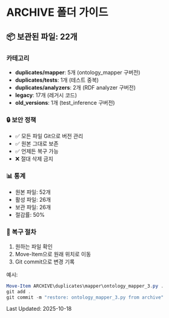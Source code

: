 # ARCHIVE 폴더 가이드

## 📦 보관된 파일: 22개

### 카테고리
- **duplicates/mapper**: 5개 (ontology_mapper 구버전)
- **duplicates/tests**: 1개 (테스트 중복)
- **duplicates/analyzers**: 2개 (RDF analyzer 구버전)
- **legacy**: 17개 (레거시 코드)
- **old_versions**: 1개 (test_inference 구버전)

### 🔒 보안 정책
- ✅ 모든 파일 Git으로 버전 관리
- ✅ 원본 그대로 보존
- ✅ 언제든 복구 가능
- ❌ 절대 삭제 금지

### 📊 통계
- 원본 파일: 52개
- 활성 파일: 26개
- 보관 파일: 26개
- 절감률: 50%

### 🔄 복구 절차
1. 원하는 파일 확인
2. Move-Item으로 원래 위치로 이동
3. Git commit으로 변경 기록

예시:
```powershell
Move-Item ARCHIVE\duplicates\mapper\ontology_mapper_3.py .
git add .
git commit -m "restore: ontology_mapper_3.py from archive"
```

Last Updated: 2025-10-18

